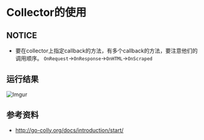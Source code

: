 # Collector的使用

## NOTICE
 - 要在collector上指定callback的方法，有多个callback的方法，要注意他们的调用顺序。
 `OnRequest`->`OnResponse`->`OnHTML`->`OnScraped`
 
 
## 运行结果
![Imgur](https://imgur.com/lebe66b) 

## 参考资料
 - http://go-colly.org/docs/introduction/start/